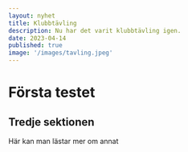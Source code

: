```yaml
---
layout: nyhet
title: Klubbtävling
description: Nu har det varit klubbtävling igen.
date: 2023-04-14
published: true
image: '/images/tavling.jpeg'
---
```


# Första testet

## Tredje sektionen

Här kan man lästar mer om annat
